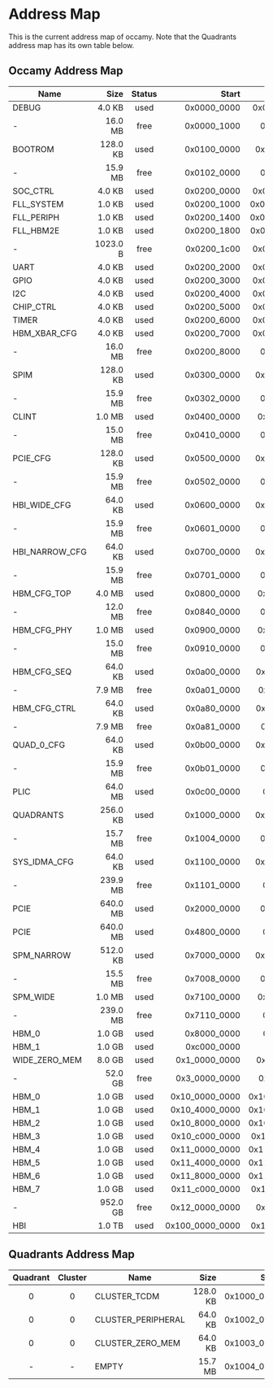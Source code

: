 # Address Map

This is the current address map of occamy. Note that the Quadrants address map has its own table below.

## Occamy Address Map

|       Name       |   Size   | Status |       Start       |        End        |
| ---------------- | -------: | :----: | ----------------: | ----------------: |
| DEBUG            |   4.0 KB |  used  |      0x0000\_0000 |      0x0000\_0fff |
| -                |  16.0 MB |  free  |      0x0000\_1000 |      0x00ff\_ffff |
| BOOTROM          | 128.0 KB |  used  |      0x0100\_0000 |      0x0101\_ffff |
| -                |  15.9 MB |  free  |      0x0102\_0000 |      0x01ff\_ffff |
| SOC\_CTRL        |   4.0 KB |  used  |      0x0200\_0000 |      0x0200\_0fff |
| FLL\_SYSTEM      |   1.0 KB |  used  |      0x0200\_1000 |      0x0200\_13ff |
| FLL\_PERIPH      |   1.0 KB |  used  |      0x0200\_1400 |      0x0200\_17ff |
| FLL\_HBM2E       |   1.0 KB |  used  |      0x0200\_1800 |      0x0200\_1bff |
| -                | 1023.0 B |  free  |      0x0200\_1c00 |      0x0200\_1fff |
| UART             |   4.0 KB |  used  |      0x0200\_2000 |      0x0200\_2fff |
| GPIO             |   4.0 KB |  used  |      0x0200\_3000 |      0x0200\_3fff |
| I2C              |   4.0 KB |  used  |      0x0200\_4000 |      0x0200\_4fff |
| CHIP\_CTRL       |   4.0 KB |  used  |      0x0200\_5000 |      0x0200\_5fff |
| TIMER            |   4.0 KB |  used  |      0x0200\_6000 |      0x0200\_6fff |
| HBM\_XBAR\_CFG   |   4.0 KB |  used  |      0x0200\_7000 |      0x0200\_7fff |
| -                |  16.0 MB |  free  |      0x0200\_8000 |      0x02ff\_ffff |
| SPIM             | 128.0 KB |  used  |      0x0300\_0000 |      0x0301\_ffff |
| -                |  15.9 MB |  free  |      0x0302\_0000 |      0x03ff\_ffff |
| CLINT            |   1.0 MB |  used  |      0x0400\_0000 |      0x040f\_ffff |
| -                |  15.0 MB |  free  |      0x0410\_0000 |      0x04ff\_ffff |
| PCIE\_CFG        | 128.0 KB |  used  |      0x0500\_0000 |      0x0501\_ffff |
| -                |  15.9 MB |  free  |      0x0502\_0000 |      0x05ff\_ffff |
| HBI\_WIDE\_CFG   |  64.0 KB |  used  |      0x0600\_0000 |      0x0600\_ffff |
| -                |  15.9 MB |  free  |      0x0601\_0000 |      0x06ff\_ffff |
| HBI\_NARROW\_CFG |  64.0 KB |  used  |      0x0700\_0000 |      0x0700\_ffff |
| -                |  15.9 MB |  free  |      0x0701\_0000 |      0x07ff\_ffff |
| HBM\_CFG\_TOP    |   4.0 MB |  used  |      0x0800\_0000 |      0x083f\_ffff |
| -                |  12.0 MB |  free  |      0x0840\_0000 |      0x08ff\_ffff |
| HBM\_CFG\_PHY    |   1.0 MB |  used  |      0x0900\_0000 |      0x090f\_ffff |
| -                |  15.0 MB |  free  |      0x0910\_0000 |      0x09ff\_ffff |
| HBM\_CFG\_SEQ    |  64.0 KB |  used  |      0x0a00\_0000 |      0x0a00\_ffff |
| -                |   7.9 MB |  free  |      0x0a01\_0000 |      0x0a7f\_ffff |
| HBM\_CFG\_CTRL   |  64.0 KB |  used  |      0x0a80\_0000 |      0x0a80\_ffff |
| -                |   7.9 MB |  free  |      0x0a81\_0000 |      0x0aff\_ffff |
| QUAD\_0\_CFG     |  64.0 KB |  used  |      0x0b00\_0000 |      0x0b00\_ffff |
| -                |  15.9 MB |  free  |      0x0b01\_0000 |      0x0bff\_ffff |
| PLIC             |  64.0 MB |  used  |      0x0c00\_0000 |      0x0fff\_ffff |
| QUADRANTS        | 256.0 KB |  used  |      0x1000\_0000 |      0x1003\_ffff |
| -                |  15.7 MB |  free  |      0x1004\_0000 |      0x10ff\_ffff |
| SYS\_IDMA\_CFG   |  64.0 KB |  used  |      0x1100\_0000 |      0x1100\_ffff |
| -                | 239.9 MB |  free  |      0x1101\_0000 |      0x1fff\_ffff |
| PCIE             | 640.0 MB |  used  |      0x2000\_0000 |      0x47ff\_ffff |
| PCIE             | 640.0 MB |  used  |      0x4800\_0000 |      0x6fff\_ffff |
| SPM\_NARROW      | 512.0 KB |  used  |      0x7000\_0000 |      0x7007\_ffff |
| -                |  15.5 MB |  free  |      0x7008\_0000 |      0x70ff\_ffff |
| SPM\_WIDE        |   1.0 MB |  used  |      0x7100\_0000 |      0x710f\_ffff |
| -                | 239.0 MB |  free  |      0x7110\_0000 |      0x7fff\_ffff |
| HBM\_0           |   1.0 GB |  used  |      0x8000\_0000 |      0xbfff\_ffff |
| HBM\_1           |   1.0 GB |  used  |      0xc000\_0000 |      0xffff\_ffff |
| WIDE\_ZERO\_MEM  |   8.0 GB |  used  |   0x1\_0000\_0000 |   0x2\_ffff\_ffff |
| -                |  52.0 GB |  free  |   0x3\_0000\_0000 |   0xf\_ffff\_ffff |
| HBM\_0           |   1.0 GB |  used  |  0x10\_0000\_0000 |  0x10\_3fff\_ffff |
| HBM\_1           |   1.0 GB |  used  |  0x10\_4000\_0000 |  0x10\_7fff\_ffff |
| HBM\_2           |   1.0 GB |  used  |  0x10\_8000\_0000 |  0x10\_bfff\_ffff |
| HBM\_3           |   1.0 GB |  used  |  0x10\_c000\_0000 |  0x10\_ffff\_ffff |
| HBM\_4           |   1.0 GB |  used  |  0x11\_0000\_0000 |  0x11\_3fff\_ffff |
| HBM\_5           |   1.0 GB |  used  |  0x11\_4000\_0000 |  0x11\_7fff\_ffff |
| HBM\_6           |   1.0 GB |  used  |  0x11\_8000\_0000 |  0x11\_bfff\_ffff |
| HBM\_7           |   1.0 GB |  used  |  0x11\_c000\_0000 |  0x11\_ffff\_ffff |
| -                | 952.0 GB |  free  |  0x12\_0000\_0000 |  0xff\_ffff\_ffff |
| HBI              |   1.0 TB |  used  | 0x100\_0000\_0000 | 0x1ff\_ffff\_ffff |


## Quadrants Address Map

| Quadrant | Cluster |        Name         |   Size   |    Start     |     End      |
| :------: | :-----: | ------------------- | -------: | -----------: | -----------: |
|    0     |    0    | CLUSTER\_TCDM       | 128.0 KB | 0x1000\_0000 | 0x1001\_ffff |
|    0     |    0    | CLUSTER\_PERIPHERAL |  64.0 KB | 0x1002\_0000 | 0x1002\_ffff |
|    0     |    0    | CLUSTER\_ZERO\_MEM  |  64.0 KB | 0x1003\_0000 | 0x1003\_ffff |
|    -     |    -    | EMPTY               |  15.7 MB | 0x1004\_0000 | 0x10ff\_ffff |

